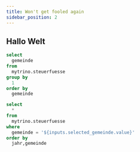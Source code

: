 ```yaml
---
title: Won't get fooled again
sidebar_position: 2
---
```


## Hallo Welt


```sql unique_gemeinden
select 
  gemeinde 
from 
  mytrino.steuerfuesse 
group by 
  1
order by 
  gemeinde
```

<Dropdown
    name=selected_gemeinde
    data={unique_gemeinden}
    value=gemeinde
    title="Wählen Sie eine Gemeinde"
    noDefault=true
/>

```sql query_steuerfuesse_filtered_by_gemeinden
select 
  * 
from 
  mytrino.steuerfuesse
where
  gemeinde = '${inputs.selected_gemeinde.value}'
order by
  jahr,gemeinde
```

<DataTable data={query_steuerfuesse_filtered_by_gemeinden} rows=10>
   <Column id=jahr title="Jahr" fmt='###0' />
   <Column id=gemeinde />
   <Column id=steuerfuss_in_prozent />
</DataTable>

<LineChart 
    data={query_steuerfuesse_filtered_by_gemeinden}
    x=jahr
    y=steuerfuss_in_prozent 
    yAxisTitle="Steuerfuss pro Jahr"
    markers=true
    xFmt='###0'
    yMin=60
/>
